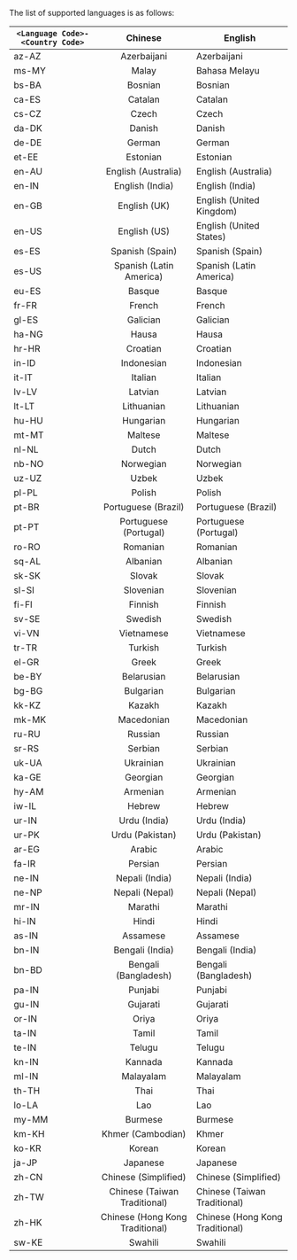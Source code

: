 <!-- 源地址: https://iot.mi.com/vela/quickapp/en/guide/framework/other/language-list.html -->

The list of supported languages is as follows:

`<Language Code>-<Country Code>` | Chinese | English  
---|:---:|---  
az-AZ | Azerbaijani | Azerbaijani  
ms-MY | Malay | Bahasa Melayu  
bs-BA | Bosnian | Bosnian  
ca-ES | Catalan | Catalan  
cs-CZ | Czech | Czech  
da-DK | Danish | Danish  
de-DE | German | German  
et-EE | Estonian | Estonian  
en-AU | English (Australia) | English (Australia)  
en-IN | English (India) | English (India)  
en-GB | English (UK) | English (United Kingdom)  
en-US | English (US) | English (United States)  
es-ES | Spanish (Spain) | Spanish (Spain)  
es-US | Spanish (Latin America) | Spanish (Latin America)  
eu-ES | Basque | Basque  
fr-FR | French | French  
gl-ES | Galician | Galician  
ha-NG | Hausa | Hausa  
hr-HR | Croatian | Croatian  
in-ID | Indonesian | Indonesian  
it-IT | Italian | Italian  
lv-LV | Latvian | Latvian  
lt-LT | Lithuanian | Lithuanian  
hu-HU | Hungarian | Hungarian  
mt-MT | Maltese | Maltese  
nl-NL | Dutch | Dutch  
nb-NO | Norwegian | Norwegian  
uz-UZ | Uzbek | Uzbek  
pl-PL | Polish | Polish  
pt-BR | Portuguese (Brazil) | Portuguese (Brazil)  
pt-PT | Portuguese (Portugal) | Portuguese (Portugal)  
ro-RO | Romanian | Romanian  
sq-AL | Albanian | Albanian  
sk-SK | Slovak | Slovak  
sl-SI | Slovenian | Slovenian  
fi-FI | Finnish | Finnish  
sv-SE | Swedish | Swedish  
vi-VN | Vietnamese | Vietnamese  
tr-TR | Turkish | Turkish  
el-GR | Greek | Greek  
be-BY | Belarusian | Belarusian  
bg-BG | Bulgarian | Bulgarian  
kk-KZ | Kazakh | Kazakh  
mk-MK | Macedonian | Macedonian  
ru-RU | Russian | Russian  
sr-RS | Serbian | Serbian  
uk-UA | Ukrainian | Ukrainian  
ka-GE | Georgian | Georgian  
hy-AM | Armenian | Armenian  
iw-IL | Hebrew | Hebrew  
ur-IN | Urdu (India) | Urdu (India)  
ur-PK | Urdu (Pakistan) | Urdu (Pakistan)  
ar-EG | Arabic | Arabic  
fa-IR | Persian | Persian  
ne-IN | Nepali (India) | Nepali (India)  
ne-NP | Nepali (Nepal) | Nepali (Nepal)  
mr-IN | Marathi | Marathi  
hi-IN | Hindi | Hindi  
as-IN | Assamese | Assamese  
bn-IN | Bengali (India) | Bengali (India)  
bn-BD | Bengali (Bangladesh) | Bengali (Bangladesh)  
pa-IN | Punjabi | Punjabi  
gu-IN | Gujarati | Gujarati  
or-IN | Oriya | Oriya  
ta-IN | Tamil | Tamil  
te-IN | Telugu | Telugu  
kn-IN | Kannada | Kannada  
ml-IN | Malayalam | Malayalam  
th-TH | Thai | Thai  
lo-LA | Lao | Lao  
my-MM | Burmese | Burmese  
km-KH | Khmer (Cambodian) | Khmer  
ko-KR | Korean | Korean  
ja-JP | Japanese | Japanese  
zh-CN | Chinese (Simplified) | Chinese (Simplified)  
zh-TW | Chinese (Taiwan Traditional) | Chinese (Taiwan Traditional)  
zh-HK | Chinese (Hong Kong Traditional) | Chinese (Hong Kong Traditional)  
sw-KE | Swahili | Swahili
